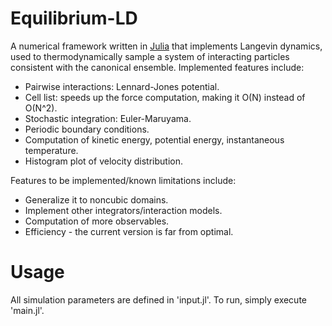 # Equilibrium-LD

A numerical framework written in [Julia] that implements Langevin dynamics, used to thermodynamically sample a system of interacting particles consistent with the canonical ensemble. Implemented features include:

* Pairwise interactions: Lennard-Jones potential.
* Cell list: speeds up the force computation, making it O(N) instead of O(N^2).
* Stochastic integration: Euler-Maruyama.
* Periodic boundary conditions.
* Computation of kinetic energy, potential energy, instantaneous temperature.
* Histogram plot of velocity distribution.

Features to be implemented/known limitations include:
* Generalize it to noncubic domains.
* Implement other integrators/interaction models.
* Computation of more observables.
* Efficiency - the current version is far from optimal.

# Usage
All simulation parameters are defined in 'input.jl'. To run, simply execute 'main.jl'.

[Julia]: http://julialang.org
